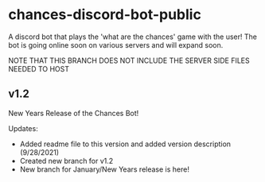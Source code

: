 # chances-discord-bot-public
A discord bot that plays the 'what are the chances' game with the user! The bot is going online soon on various servers and will expand soon.

NOTE THAT THIS BRANCH DOES NOT INCLUDE THE SERVER SIDE FILES NEEDED TO HOST

## v1.2
New Years Release of the Chances Bot!

Updates:

- Added readme file to this version and added version description (9/28/2021)
- Created new branch for v1.2
- New branch for January/New Years release is here!
